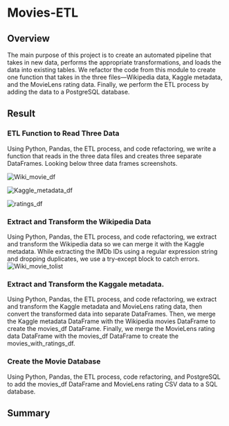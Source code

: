 # Movies-ETL
## Overview
The main purpose of this project is to create an automated pipeline that takes in new data, performs the appropriate transformations, and loads the data into existing tables. We refactor the code from this module to create one function that takes in the three files—Wikipedia data, Kaggle metadata, and the MovieLens rating data. Finally, we perform the ETL process by adding the data to a PostgreSQL database.
## Result

### ETL Function to Read Three Data
Using Python, Pandas, the ETL process, and code refactoring, we write a function that reads in the three data files and creates three separate DataFrames. Looking below three data frames screenshots.

![Wiki_movie_df](https://user-images.githubusercontent.com/78656720/114308083-9cc4d900-9ab0-11eb-8580-9824eb537c31.png)


![Kaggle_metadata_df](https://user-images.githubusercontent.com/78656720/114308092-a5b5aa80-9ab0-11eb-8fec-f16f8f5039d9.png)


![ratings_df](https://user-images.githubusercontent.com/78656720/114308095-a9e1c800-9ab0-11eb-8875-89d8ab069c6b.png)

### Extract and Transform the Wikipedia Data 
Using Python, Pandas, the ETL process, and code refactoring, we extract and transform the Wikipedia data so we can merge it with the Kaggle metadata. While extracting the IMDb IDs using a regular expression string and dropping duplicates, we use a try-except block to catch errors.
![Wiki_movie_tolist](https://user-images.githubusercontent.com/78656720/114308435-fed20e00-9ab1-11eb-9c67-df1da6b38a3a.png)


### Extract and Transform the Kaggale metadata. 
Using Python, Pandas, the ETL process, and code refactoring, we extract and transform the Kaggle metadata and MovieLens rating data, then convert the transformed data into separate DataFrames. Then, we merge the Kaggle metadata DataFrame with the Wikipedia movies DataFrame to create the movies_df DataFrame. Finally, we merge the MovieLens rating data DataFrame with the movies_df DataFrame to create the movies_with_ratings_df.

### Create the Movie Database
Using Python, Pandas, the ETL process, code refactoring, and PostgreSQL to add the movies_df DataFrame and MovieLens rating CSV data to a SQL database.
## Summary
